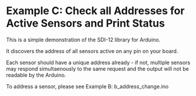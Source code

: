 [//]: # ( @page example_c_page Example C: Check all Addresses for Active Sensors and Print Status )
# Example C: Check all Addresses for Active Sensors and Print Status

This is a simple demonstration of the SDI-12 library for Arduino.

It discovers the address of all sensors active on any pin on your board.

Each sensor should have a unique address already - if not, multiple sensors may respond simultaenously to the same request and the output will not be readable by the Arduino.

To address a sensor, please see Example B: b_address_change.ino

[//]: # ( @include{lineno} c_check_all_addresses.ino )
